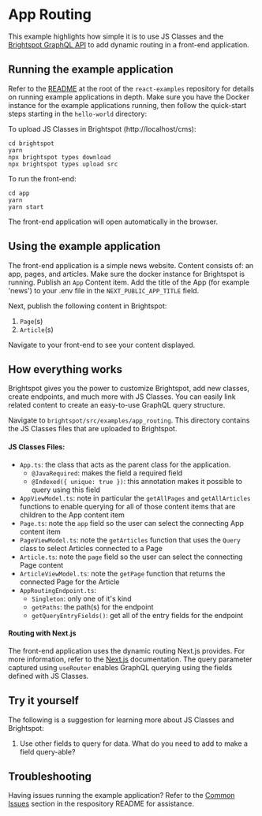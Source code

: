 # App Routing

This example highlights how simple it is to use JS Classes and the [Brightspot GraphQL API](https://www.brightspot.com/documentation/brightspot-cms-developer-guide/latest/graphql-api) to add dynamic routing in a front-end application.

## Running the example application

Refer to the [README](/README.md) at the root of the `react-examples` repository for details on running example applications in depth. Make sure you have the Docker instance for the example applications running, then follow the quick-start steps starting in the `hello-world` directory:

To upload JS Classes in Brightspot (http://localhost/cms):

```
cd brightspot
yarn
npx brightspot types download
npx brightspot types upload src

```

To run the front-end:

```
cd app
yarn
yarn start
```

The front-end application will open automatically in the browser.

## Using the example application

The front-end application is a simple news website. Content consists of: an app, pages, and articles.
Make sure the docker instance for Brightspot is running. Publish an `App` Content item. Add the title of the App (for example 'news') to your .env file in the `NEXT_PUBLIC_APP_TITLE` field.

Next, publish the following content in Brightspot:

1. `Page`(s)
2. `Article`(s)

Navigate to your front-end to see your content displayed.

## How everything works

Brightspot gives you the power to customize Brightspot, add new classes, create endpoints, and much more with JS Classes. You can easily link related content to create an easy-to-use GraphQL query structure.

Navigate to `brightspot/src/examples/app_routing`. This directory contains the JS Classes files that are uploaded to Brightspot.

#### JS Classes Files:

- `App.ts`: the class that acts as the parent class for the application.
  - `@JavaRequired`: makes the field a required field
  - `@Indexed({ unique: true })`: this annotation makes it possible to query using this field
- `AppViewModel.ts`: note in particular the `getAllPages` and `getAllArticles` functions to enable querying for all of those content items that are children to the App content item
- `Page.ts`: note the `app` field so the user can select the connecting App content item
- `PageViewModel.ts`: note the `getArticles` function that uses the `Query` class to select Articles connected to a Page
- `Article.ts`: note the `page` field so the user can select the connecting Page content
- `ArticleViewModel.ts`: note the `getPage` function that returns the connected Page for the Article
- `AppRoutingEndpoint.ts`:
  - `Singleton`: only one of it's kind
  - `getPaths`: the path(s) for the endpoint
  - `getQueryEntryFields()`: get all of the entry fields for the endpoint

#### Routing with Next.js

The front-end application uses the dynamic routing Next.js provides. For more information, refer to the [Next.js](https://nextjs.org/) documentation. The query parameter captured using `useRouter` enables GraphQL querying using the fields defined with JS Classes.

## Try it yourself

The following is a suggestion for learning more about JS Classes and Brightspot:

1. Use other fields to query for data. What do you need to add to make a field query-able?

## Troubleshooting

Having issues running the example application? Refer to the [Common Issues](/README.md) section in the respository README for assistance.
